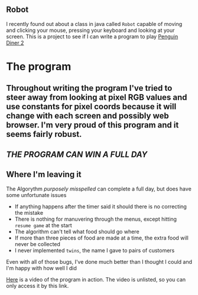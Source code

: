 ## Robot

I recently found out about a class in java called `Robot` capable of moving and clicking your mouse, pressing your keyboard and looking at your screen. This is a project to see if I can write a program to play [Penguin Diner 2](https://www.coolmathgames.com/0-penguin-diner-2)


# The program

Throughout writing the program I've tried to steer away from looking at pixel RGB values and use constants for pixel coords because it will change with each screen and possibly web browser. I'm very proud of this program and it seems fairly robust. 
------------------------------------------------------------

***THE PROGRAM CAN WIN A FULL DAY***
------------------------------------------------------------

## Where I'm leaving it

The Algorythm *purposely misspelled* can complete a full day, but does have some unfortunate issues

- If anything happens after the timer said it should there is no correcting the mistake
- There is nothing for manuvering through the menus, except hitting `resume game` at the start
- The algorithm can't tell what food should go where
- If more than three pieces of food are made at a time, the extra food will never be collected
- I never implemented `twins`, the name I gave to pairs of customers

Even with all of those bugs, I've done much better than I thought I could and I'm happy with how well I did

[Here](https://youtu.be/hnQbWr1whJI) is a video of the program in action. The video is unlisted, so you can only access it by this link.

